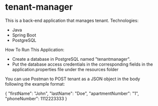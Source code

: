 # tenant-manager
This is a back-end application that manages tenant.
Technologies:
- Java
- Spring Boot
- PostgreSQL

How To Run This Application:
- Create a database in PostgreSQL named "tenantmanager".
- Put the database access credentials in the corresponding fields
  in the application.properties file under the resources folder

You can use Postman to POST tenant as a JSON object in the body following the example format:

{
    "firstName": "John",
    "lastName": "Doe",
    "apartmentNumber": "1",
    "phoneNumber": 1112223333
}

